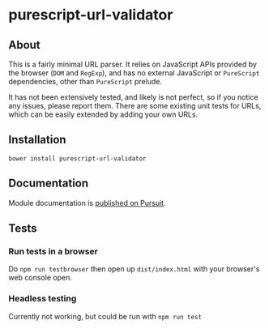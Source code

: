 # purescript-url-validator

## About

This is a fairly minimal URL parser. It relies on JavaScript APIs provided by
the browser (`DOM` and `RegExp`), and has no external JavaScript or `PureScript`
dependencies, other than `PureScript` prelude.

It has not been extensively tested, and likely is not perfect, so if you notice
any issues, please report them. There are some existing unit tests for URLs,
which can be easily extended by adding your own URLs.

## Installation

```
bower install purescript-url-validator
```

## Documentation

Module documentation is [published on Pursuit](http://pursuit.purescript.org/packages/purescript-url-validator).

## Tests

### Run tests in a browser

Do `npm run testbrowser` then open up `dist/index.html` with your browser's web
console open.

### Headless testing

Currently not working, but could be run with `npm run test`
